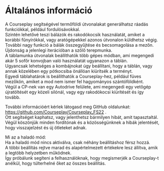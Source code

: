 # Általános információ

  
A Courseplay segítségével termőföldi útvonalakat generálhatsz ráadás funkciókkal, például fordulósávokkal.  
Szintén lehetővé teszi bálázók és rakodókocsik használatát, amiket a korábbi fűnyírókkal, vagy aratógépekkel azonos útvonalon küldhetsz végig.  
További nagy funkció a bálák összegyűjtése és becsomagolása a mezőn.  
Újdonság a jelenlegi iterációban a szőlő terepmunka.  
A táblamunka útvonalak beállíthatók több gépes módban, ami megengedi akár 5 sofőr konvojban való használatát ugyanazon a táblán.  
Ugyancsak lehetséges a kombájnokat úgy beállítani, hogy a táblán, vagy annak közelében egy pótkocsiba önállóan kiürítsék a terményt.  
Egyedi táblahatárok is beállíthatók a Courseplay-hez, például füves mezőkön, amiket a mod nem ismer fel hagyományos szántóföldként.  
Végül a CP-nek van egy Autodrive felülete, ami megengedi egy vetőgép újratöltését egy közeli silónál, vagy egy rakodókocsi kiürítését és így tovább.  
  
További információért kérlek látogasd meg GitHub oldalunkat: https://github.com/Courseplay/Courseplay_FS22 .  
Ott segítséget kaphatsz, vagy jelenthetsz bármilyen hibát, amit tapasztaltál.  
Végül köszönjük minden fordítónak és a közösségünknek a hibák jelentését, hogy visszajelzést és új ötleteket adnak.  
  
Mi az a haladó mód:  
Ha a haladó mód nincs aktiválva, csak néhány beállításhoz férsz hozzá.  
A többi beállítás rejtve marad és alapértelmezett értékekre lesz állítva, amik a legtöbb helyzetben működnek.  
Így próbálunk segíteni a felhasználóknak, hogy megismerjék a Courseplay-t anélkül, hogy túlterhelné őket az összes beállítás.  


